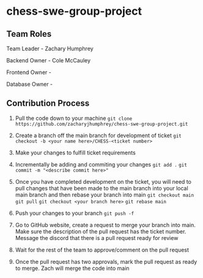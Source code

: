 # chess-swe-group-project

## Team Roles
Team Leader - Zachary Humphrey

Backend Owner - Cole McCauley

Frontend Owner - 

Database Owner - 

## Contribution Process
1. Pull the code down to your machine
`git clone https://github.com/zacharyjhumphrey/chess-swe-group-project.git`

2. Create a branch off the main branch for development of ticket
`git checkout -b <your name here>/CHESS-<ticket number>`

3. Make your changes to fulfill ticket requirements

4. Incrementally be adding and commiting your changes
`git add .`
`git commit -m "<describe commit here>"`

5. Once you have completed development on the ticket, you will need to pull changes that have been made to the main branch into your local main branch and then rebase your branch into main
`git checkout main`
`git pull`
`git checkout <your branch here>`
`git rebase main`

6. Push your changes to your branch
`git push -f`

7. Go to GitHub website, create a request to merge your branch into main. Make sure the description of the pull request has the ticket number. Message the discord that there is a pull request ready for review

8. Wait for the rest of the team to approve/comment on the pull request

9. Once the pull request has two approvals, mark the pull request as ready to merge. Zach will merge the code into main
